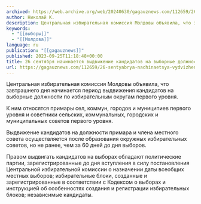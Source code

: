 ```yaml
---
archived: https://web.archive.org/web/20240630/gagauznews.com/112659/26-sentyabrya-nachinaetsya-vydvizhenie-kandidatov-na-vybornye-dolzhnosti-po-okrugam-pervogo-urovnya.html
author: Николай К.
description: Центральная избирательная комиссия Молдовы объявила, что завтрашнего дня начинается период выдвижения кандидатов на выборные должности по избирательным округам первого уровня. К ним относятся примары сел, коммун, городов и муниципиев первого уровня и советники сельских, коммунальных, городских и муниципальных советов первого уровня. Выдвижение кандидатов на должности примара и члена местного совета осуществляется после образования окружных избирательных советов, но не ранее, чем за 60 дней до дня выборов. Правом выдвигать кандидатов на выборах обладают политические партии, зарегистрированные до дня вступления в силу постановления Центральной избирательной комиссии о назначении даты всеобщих местных выборов; избирательные блоки, созданные и зарегистрированные в соответствии с Кодексом о […]
keywords:
  - "[[выборы]]"
  - "[[Молдова]]"
language: ru
publication: "[[gagauznews]]"
published: 2023-09-25T11:18:48+00:00
title: 26 сентября начинается выдвижение кандидатов на выборные должности по округам первого уровня
url: https://gagauznews.com/112659/26-sentyabrya-nachinaetsya-vydvizhenie-kandidatov-na-vybornye-dolzhnosti-po-okrugam-pervogo-urovnya.html
---
```


Центральная избирательная комиссия Молдовы объявила, что завтрашнего дня начинается период выдвижения кандидатов на выборные должности по избирательным округам первого уровня.

К ним относятся примары сел, коммун, городов и муниципиев первого уровня и советники сельских, коммунальных, городских и муниципальных советов первого уровня.

Выдвижение кандидатов на должности примара и члена местного совета осуществляется после образования окружных избирательных советов, но не ранее, чем за 60 дней до дня выборов.

Правом выдвигать кандидатов на выборах обладают политические партии, зарегистрированные до дня вступления в силу постановления Центральной избирательной комиссии о назначении даты всеобщих местных выборов; избирательные блоки, созданные и зарегистрированные в соответствии с Кодексом о выборах и инструкцией об особенностях создания и регистрации избирательных блоков; независимые кандидаты.